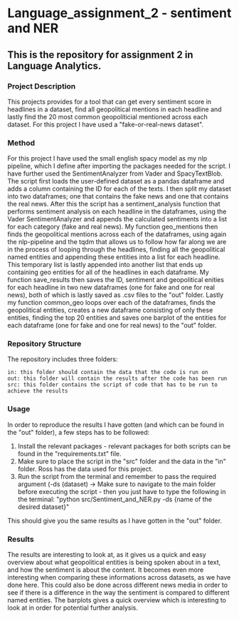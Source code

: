 # Language_assignment_2 - sentiment and NER

## This is the repository for assignment 2 in Language Analytics.

### Project Description
This projects provides for a tool that can get every sentiment score in headlines in a dataset, find all geopolitical mentions in each headline and lastly find the 20 most common geopoliticial mentioned across each dataset. For this project I have used a "fake-or-real-news dataset". 


### Method
For this project I have used the small english spacy model as my nlp pipeline, which I define after importing the packages needed for the script. 
I have further used the SentimentAnalyzer from Vader and SpacyTextBlob. 
The script first loads the user-defined dataset as a pandas dataframe and adds a column containing the ID for each of the texts. I then split my dataset into two dataframes; one that contains the fake news and one that contains the real news. 
After this the script has a sentiment_analysis function that performs sentiment analysis on each headline in the dataframes, using the Vader SentimentAnalyzer and appends the calculated sentiments into a list for each category (fake and real news). 
My function geo_mentions then finds the geopolitical mentions across each of the dataframes, using again the nlp-pipeline and the tqdm that allows us to follow how far along we are in the process of looping through the headlines, finding all the geopolitical named entities and appending these entities into a list for each headline. This temporary list is lastly appended into another list that ends up containing geo entities for all of the headlines in each dataframe. 
My function save_results then saves the ID, sentiment and geopolitical enities for each headline in two new dataframes (one for fake and one for real news), both of which is lastly saved as .csv files to the "out" folder. 
Lastly my function common_geo loops over each of the dataframes, finds the geopolitical entities, creates a new dataframe consisting of only these entities, finding the top 20 entities and saves one barplot of the entities for each dataframe (one for fake and one for real news) to the "out" folder. 

### Repository Structure

The repository includes three folders:

    in: this folder should contain the data that the code is run on
    out: this folder will contain the results after the code has been run
    src: this folder contains the script of code that has to be run to achieve the results

### Usage

In order to reproduce the results I have gotten (and which can be found in the "out" folder), a few steps has to be followed:

1) Install the relevant packages - relevant packages for both scripts can be found in the "requirements.txt" file.
2) Make sure to place the script in the "src" folder and the data in the "in" folder. Ross has the data used for this project.  
3) Run the script from the terminal and remember to pass the required argument (-ds (dataset)
-> Make sure to navigate to the main folder before executing the script - then you just have to type the following in the terminal: 
"python src/Sentiment_and_NER.py -ds {name of the desired dataset}"

This should give you the same results as I have gotten in the "out" folder.
 
### Results
The results are interesting to look at, as it gives us a quick and easy overview about what geopolitical entities is being spoken about in a text, and how the sentiment is about the content. It becomes even more interesting when comparing these informations across datasets, as we have done here. This could also be done across different news media in order to see if there is a difference in the way the sentiment is compared to different named entities. The barplots gives a quick overview which is interesting to look at in order for potential further analysis. 
